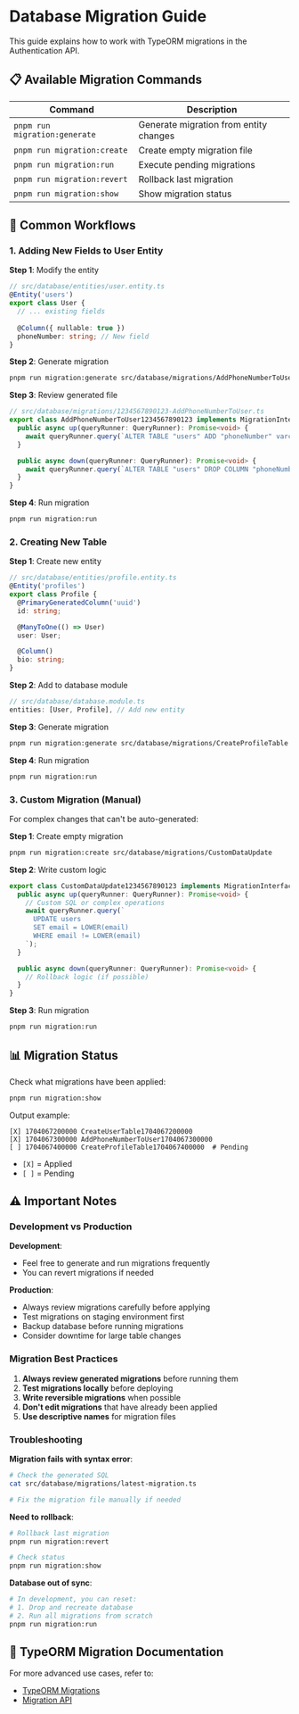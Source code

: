 # Database Migration Guide

This guide explains how to work with TypeORM migrations in the Authentication API.

## 📋 Available Migration Commands

| Command | Description |
|---------|-------------|
| `pnpm run migration:generate` | Generate migration from entity changes |
| `pnpm run migration:create` | Create empty migration file |
| `pnpm run migration:run` | Execute pending migrations |
| `pnpm run migration:revert` | Rollback last migration |
| `pnpm run migration:show` | Show migration status |

## 🔄 Common Workflows

### 1. Adding New Fields to User Entity

**Step 1**: Modify the entity
```typescript
// src/database/entities/user.entity.ts
@Entity('users')
export class User {
  // ... existing fields
  
  @Column({ nullable: true })
  phoneNumber: string; // New field
}
```

**Step 2**: Generate migration
```bash
pnpm run migration:generate src/database/migrations/AddPhoneNumberToUser
```

**Step 3**: Review generated file
```typescript
// src/database/migrations/1234567890123-AddPhoneNumberToUser.ts
export class AddPhoneNumberToUser1234567890123 implements MigrationInterface {
  public async up(queryRunner: QueryRunner): Promise<void> {
    await queryRunner.query(`ALTER TABLE "users" ADD "phoneNumber" varchar`);
  }

  public async down(queryRunner: QueryRunner): Promise<void> {
    await queryRunner.query(`ALTER TABLE "users" DROP COLUMN "phoneNumber"`);
  }
}
```

**Step 4**: Run migration
```bash
pnpm run migration:run
```

### 2. Creating New Table

**Step 1**: Create new entity
```typescript
// src/database/entities/profile.entity.ts
@Entity('profiles')
export class Profile {
  @PrimaryGeneratedColumn('uuid')
  id: string;

  @ManyToOne(() => User)
  user: User;

  @Column()
  bio: string;
}
```

**Step 2**: Add to database module
```typescript
// src/database/database.module.ts
entities: [User, Profile], // Add new entity
```

**Step 3**: Generate migration
```bash
pnpm run migration:generate src/database/migrations/CreateProfileTable
```

**Step 4**: Run migration
```bash
pnpm run migration:run
```

### 3. Custom Migration (Manual)

For complex changes that can't be auto-generated:

**Step 1**: Create empty migration
```bash
pnpm run migration:create src/database/migrations/CustomDataUpdate
```

**Step 2**: Write custom logic
```typescript
export class CustomDataUpdate1234567890123 implements MigrationInterface {
  public async up(queryRunner: QueryRunner): Promise<void> {
    // Custom SQL or complex operations
    await queryRunner.query(`
      UPDATE users 
      SET email = LOWER(email) 
      WHERE email != LOWER(email)
    `);
  }

  public async down(queryRunner: QueryRunner): Promise<void> {
    // Rollback logic (if possible)
  }
}
```

**Step 3**: Run migration
```bash
pnpm run migration:run
```

## 📊 Migration Status

Check what migrations have been applied:

```bash
pnpm run migration:show
```

Output example:
```
[X] 1704067200000 CreateUserTable1704067200000
[X] 1704067300000 AddPhoneNumberToUser1704067300000
[ ] 1704067400000 CreateProfileTable1704067400000  # Pending
```

- `[X]` = Applied
- `[ ]` = Pending

## ⚠️ Important Notes

### Development vs Production

**Development**:
- Feel free to generate and run migrations frequently
- You can revert migrations if needed

**Production**:
- Always review migrations carefully before applying
- Test migrations on staging environment first
- Backup database before running migrations
- Consider downtime for large table changes

### Migration Best Practices

1. **Always review generated migrations** before running them
2. **Test migrations locally** before deploying
3. **Write reversible migrations** when possible
4. **Don't edit migrations** that have already been applied
5. **Use descriptive names** for migration files

### Troubleshooting

**Migration fails with syntax error**:
```bash
# Check the generated SQL
cat src/database/migrations/latest-migration.ts

# Fix the migration file manually if needed
```

**Need to rollback**:
```bash
# Rollback last migration
pnpm run migration:revert

# Check status
pnpm run migration:show
```

**Database out of sync**:
```bash
# In development, you can reset:
# 1. Drop and recreate database
# 2. Run all migrations from scratch
pnpm run migration:run
```

## 🔗 TypeORM Migration Documentation

For more advanced use cases, refer to:
- [TypeORM Migrations](https://typeorm.io/migrations)
- [Migration API](https://typeorm.io/migration-api)
